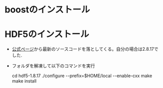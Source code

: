 # boostのインストール


# HDF5のインストール

* [公式ページ](https://www.hdfgroup.org/)から最新のソースコードを落としてくる。自分の場合は2.8.17でした.
* フォルダを解凍して以下のコマンドを実行

    cd hdf5-1.8.17
    ./configure --prefix=$HOME/local --enable-cxx
    make
    make install
